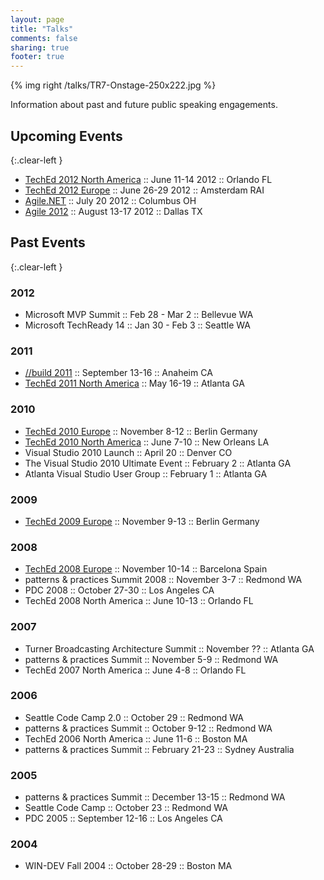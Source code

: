 ```yaml
---
layout: page
title: "Talks"
comments: false
sharing: true
footer: true
---
```


{% img right /talks/TR7-Onstage-250x222.jpg %}

Information about past and future public speaking engagements.

## Upcoming Events 
{:.clear-left }

* [TechEd 2012 North America][] :: June 11-14 2012 :: Orlando FL
* [TechEd 2012 Europe][] :: June 26-29 2012 :: Amsterdam RAI
* [Agile.NET][] :: July 20 2012 :: Columbus OH
* [Agile 2012][] :: August 13-17 2012 :: Dallas TX

## Past Events
{:.clear-left }

### 2012
* Microsoft MVP Summit :: Feb 28 - Mar 2 :: Bellevue WA
* Microsoft TechReady 14 :: Jan 30 - Feb 3 :: Seattle WA

### 2011
* [//build 2011][] :: September 13-16 :: Anaheim CA
* [TechEd 2011 North America][] :: May 16-19 :: Atlanta GA

### 2010
* [TechEd 2010 Europe][] :: November 8-12 :: Berlin Germany
* [TechEd 2010 North America][] :: June 7-10 :: New Orleans LA
* Visual Studio 2010 Launch :: April 20 :: Denver CO
* The Visual Studio 2010 Ultimate Event :: February 2 :: Atlanta GA
* Atlanta Visual Studio User Group :: February 1 :: Atlanta GA

### 2009
* [TechEd 2009 Europe][] :: November 9-13 :: Berlin Germany

### 2008
* [TechEd 2008 Europe][] :: November 10-14 :: Barcelona Spain
* patterns &amp; practices Summit 2008 :: November 3-7 :: Redmond WA
* PDC 2008 :: October 27-30 :: Los Angeles CA
* TechEd 2008 North America :: June 10-13 :: Orlando FL

### 2007
* Turner Broadcasting Architecture Summit :: November ?? :: Atlanta GA
* patterns &amp; practices Summit :: November 5-9 :: Redmond WA
* TechEd 2007 North America :: June 4-8 :: Orlando FL

### 2006
* Seattle Code Camp 2.0 :: October 29 :: Redmond WA
* patterns &amp; practices Summit :: October 9-12 :: Redmond WA
* TechEd 2006 North America :: June 11-6 :: Boston MA
* patterns &amp; practices Summit :: February 21-23 :: Sydney Australia

### 2005
* patterns &amp; practices Summit :: December 13-15 :: Redmond WA
* Seattle Code Camp :: October 23 :: Redmond WA
* PDC 2005 :: September 12-16 :: Los Angeles CA

### 2004
* WIN-DEV Fall 2004 :: October 28-29 :: Boston MA

[TechEd 2012 North America]: http://northamerica.msteched.com/#fbid=vo3XaKiFjuh
[TechEd 2012 Europe]: http://europe.msteched.com/
[Agile.NET]: http://www.agiledotnet.com/columbus-2012
[Agile 2012]: http://agile2012.agilealliance.org/

[//build 2011]: http://channel9.msdn.com/Events/Build/Build2011
[TechEd 2011 North America]: http://channel9.msdn.com/Events/TechEd/NorthAmerica/2011
[TechEd 2010 Europe]: http://channel9.msdn.com/Events/TechEd/Europe/2010
[TechEd 2010 North America]: http://channel9.msdn.com/Events/TechEd/NorthAmerica/2010
[TechEd 2009 Europe]: http://channel9.msdn.com/Events/TechEd/Europe/2009
[TechEd 2008 Europe]: http://channel9.msdn.com/Events/TechEd/Europe/2008
